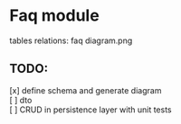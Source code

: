 # Faq module
tables relations: faq diagram.png <br>

## TODO:
[x] define schema and generate diagram <br>
[ ] dto <br>
[ ] CRUD in persistence layer with unit tests
